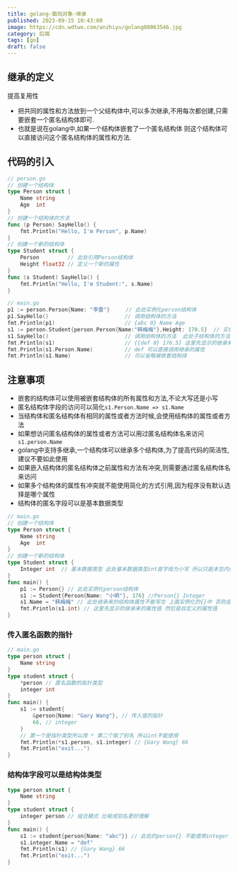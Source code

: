 ```yaml
---
title: golang-面向对象-继承
published: 2023-09-15 10:43:00
image: https://cdn.wdtwo.com/anzhiyu/golang08063546.jpg
category: 后端
tags: [go]
draft: false
---
```


## 继承的定义
提高复用性
- 把共同的属性和方法放到一个父结构体中,可以多次继承,不用每次都创建,只需要嵌套一个匿名结构体即可.
- 也就是说在golang中,如果一个结构体嵌套了一个匿名结构体 则这个结构体可以直接访问这个匿名结构体的属性和方法.

## 代码的引入
```go
// person.go
// 创建一个结构体
type Person struct {
	Name string
	Age  int
}
// 创建一个结构体的方法
func (p Person) SayHello() {
	fmt.Println("Hello, I'm Person", p.Name)
}
// 创建一个新的结构体
type Student struct {
	Person         // 此处引用Person结构体
	Height float32 // 定义一个新的属性
}
func (s Student) SayHello() {
	fmt.Println("Hello, I'm Student:", s.Name)
}
```
```go
// main.go
p1 := person.Person{Name: "李雷"}     // 此处实例化person结构体
p1.SayHello()                        // 调用结构体的方法
fmt.Println(p1)                      // {abc 0} Name Age
s1 := person.Student{person.Person{Name:"韩梅梅"},Height: 170.5}  // 实例化Student结构体
s1.SayHello()                        // 调用结构体的方法  此处子结构体的方法可以覆盖父结构体的方法
fmt.Println(s1)                      // {{def 0} 176.5} 这里先显示的继承来的属性值 然后是自定义的属性值
fmt.Println(s1.Person.Name)          // def 可以直接调用继承的属性
fmt.Println(s1.Name)                 // 可以省略被嵌套结构体
```

## 注意事项

- 嵌套的结构体可以使用被嵌套结构体的所有属性和方法,不论大写还是小写
- 匿名结构体字段的访问可以简化`s1.Person.Name => s1.Name`
- 当结构体和匿名结构体有相同的属性或者方法时候,会使用结构体的属性或者方法
- 如果想访问匿名结构体的属性或者方法可以用过匿名结构体名来访问`s1.person.Name`
- golang中支持多继承,一个结构体可以继承多个结构体,为了提高代码的简洁性,建议不要如此使用
- 如果嵌入结构体的匿名结构体之前属性和方法有冲突,则需要通过匿名结构体名来访问
- 如果多个结构体的属性有冲突就不能使用简化的方式引用,因为程序没有默认选择是哪个属性
- 结构体的匿名字段可以是基本数据类型

```go
// main.go
// 创建一个结构体
type Person struct {
	Name string
	Age  int
}
// 创建一个新的结构体
type Student struct {
	Integer int  // 基本数据类型 此处基本数据类型int首字母为小写 所以只能本包内使用 如果想要其他包使用需要给int取别名 例如 Integer int
}
func main() {
	p1 := Person{} // 此处实例化person结构体
	s1 := Student{Person{Name: "小明"}, 176} //Person{} Integer
	s1.Name = "韩梅梅" // 此处继承来的结构体属性不能写在 上面实例化的{}中 否则会报错
	fmt.Println(s1.int) // 这里先显示的继承来的属性值 然后是自定义的属性值
}
```

### 传入匿名函数的指针
```go
// main.go
type person struct {
	Name string
}
type student struct {
	*person // 匿名函数的指针类型
	integer int
}
func main() {
	s1 := student{
		&person{Name: "Gary Wang"}, // 传入值的指针
		66, // integer
	}
	// 第一个是指针类型所以用 * 第二个取了别名 所以int不能使用
	fmt.Println(*s1.person, s1.integer) // {Gary Wang} 66
	fmt.Println("exit...")
}
```
### 结构体字段可以是结构体类型

```go
type person struct {
	Name string
}
type student struct {
	integer person // 组合模式 比喻成别名更好理解
}
func main() {
	s1 := student{person{Name: "abc"}} // 此处的person{} 不能使用integer  因为实际写的是 integer:Person{}
	s1.integer.Name = "def"
	fmt.Println(s1) // {Gary Wang} 66
	fmt.Println("exit...")
}
```

